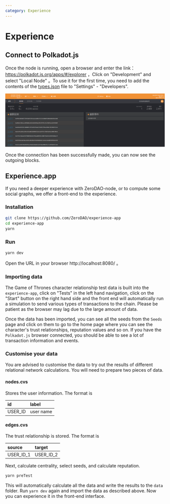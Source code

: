 ```yaml
---
category: Experience
---
```


# Experience

## Connect to Polkadot.js

Once the node is running, open a browser and enter the link：https://polkadot.js.org/apps/#/explorer ，Click on "Development" and select "Local Node" 。To use it for the first time, you need to add the contents of the [types.json](https://github.com/ZeroDAO/ZeroDAO-node/blob/main/types/types.json) file to "Settings" - "Developers".

![](../../image/polkadotjs.png)

Once the connection has been successfully made, you can now see the outgoing blocks.

## Experience.app

If you need a deeper experience with ZeroDAO-node, or to compute some social graphs, we offer a front-end to the experience.

### Installation

```bash
git clone https://github.com/ZeroDAO/experience-app
cd experience-app
yarn
```

### Run

```bash
yarn dev
```

Open the URL in your browser http://localhost:8080/ 。

### Importing data

The Game of Thrones character relationship test data is built into the `experience-app`, click on "Tests" in the left hand navigation, click on the "Start" button on the right hand side and the front end will automatically run a simulation to send various types of transactions to the chain. Please be patient as the browser may lag due to the large amount of data.

Once the data has been imported, you can see all the seeds from the `Seeds` page and click on them to go to the home page where you can see the character's trust relationships, reputation values and so on. If you have the `Polkadot.js` browser connected, you should be able to see a lot of transaction information and events.

### Customise your data

You are advised to customise the data to try out the results of different relational network calculations. You will need to prepare two pieces of data.

#### nodes.cvs

Stores the user information. The format is

| id      | label     |
| :------ | :-------- |
| USER_ID | user name |

#### edges.cvs

The trust relationship is stored. The format is

| source    | target    |
| :-------- | :-------- |
| USER_ID_1 | USER_ID_2 |

Next, calculate centrality, select seeds, and calculate reputation.

```bash
yarn preTest
```

This will automatically calculate all the data and write the results to the `data` folder. Run `yarn dev` again and import the data as described above. Now you can experience it in the front-end interface.
